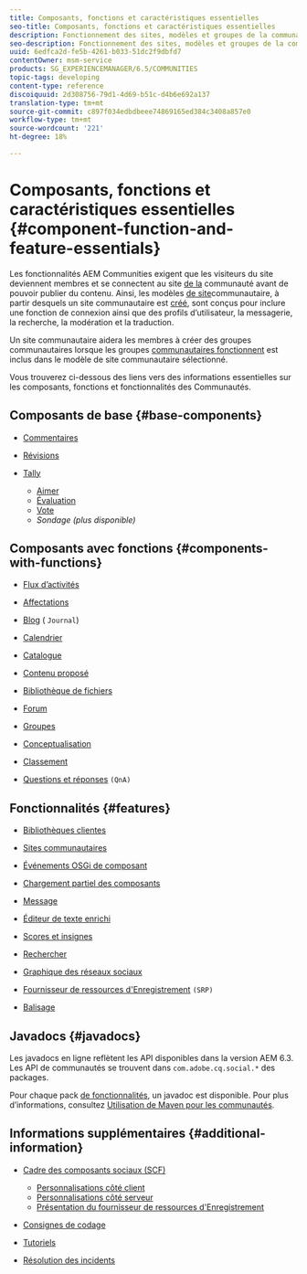 ```yaml
---
title: Composants, fonctions et caractéristiques essentielles
seo-title: Composants, fonctions et caractéristiques essentielles
description: Fonctionnement des sites, modèles et groupes de la communauté
seo-description: Fonctionnement des sites, modèles et groupes de la communauté
uuid: 6edfca2d-fe5b-4261-b033-51dc2f9dbfd7
contentOwner: msm-service
products: SG_EXPERIENCEMANAGER/6.5/COMMUNITIES
topic-tags: developing
content-type: reference
discoiquuid: 2d308756-79d1-4d69-b51c-d4b6e692a137
translation-type: tm+mt
source-git-commit: c897f034edbdbeee74869165ed384c3408a857e0
workflow-type: tm+mt
source-wordcount: '221'
ht-degree: 18%

---
```



# Composants, fonctions et caractéristiques essentielles  {#component-function-and-feature-essentials}

Les fonctionnalités AEM Communities exigent que les visiteurs du site deviennent membres et se connectent au site [de la](overview.md#communitiessites) communauté avant de pouvoir publier du contenu. Ainsi, les modèles [de site](sites.md)communautaire, à partir desquels un site communautaire est [créé](sites-console.md), sont conçus pour inclure une fonction de connexion ainsi que des profils d’utilisateur, la messagerie, la recherche, la modération et la traduction.

Un site communautaire aidera les membres à créer des groupes communautaires lorsque les groupes [communautaires fonctionnent](functions.md#groups-function) est inclus dans le modèle de site communautaire sélectionné.

Vous trouverez ci-dessous des liens vers des informations essentielles sur les composants, fonctions et fonctionnalités des Communautés.

## Composants de base {#base-components}

* [Commentaires](essentials-comments.md)
* [Révisions](reviews-basics.md)
* [Tally](tally.md)

   * [Aimer](essentials-liking.md)
   * [Évaluation](rating-basics.md)
   * [Vote](essentials-voting.md)
   * *Sondage (plus disponible)*

## Composants avec fonctions {#components-with-functions}

* [Flux d’activités](essentials-activities.md)
* [Affectations](essentials-assignments.md)
* [Blog](blog-developer-basics.md) ( `Journal`)

* [Calendrier](calendar-basics-for-developers.md)
* [Catalogue](catalog-developer-essentials.md)
* [Contenu proposé](essentials-featured.md)
* [Bibliothèque de fichiers](essentials-file-library.md)
* [Forum](essentials-forum.md)
* [Groupes](essentials-groups.md)
* [Conceptualisation](ideation.md)
* [Classement](leaderboard.md)
* [Questions et réponses](qna-essentials.md) `(QnA)`

## Fonctionnalités {#features}

* [Bibliothèques clientes](clientlibs.md)
* [Sites communautaires](sites-for-developers.md)
* [Événements OSGi de composant](events.md)
* [Chargement partiel des composants](sideloading.md)
* [Message](essentials-messaging.md)
* [Éditeur de texte enrichi](rte.md)
* [Scores et insignes](configure-scoring.md)
* [Rechercher](search-implementation.md)
* [Graphique des réseaux sociaux](essentials-socialgraph.md)
* [Fournisseur de ressources d&#39;Enregistrement](srp-and-ugc.md) `(SRP)`

* [Balisage](tag.md)

## Javadocs {#javadocs}

Les javadocs [](../../help/sites-developing/reference-materials.md) en ligne reflètent les API disponibles dans la version AEM 6.3.
Les API de communautés se trouvent dans `com.adobe.cq.social.*` des packages.

Pour chaque pack [de fonctionnalités](deploy-communities.md#latestfeaturepack), un javadoc est disponible. Pour plus d’informations, consultez [Utilisation de Maven pour les communautés](maven.md#javadocs).

## Informations supplémentaires {#additional-information}

* [Cadre des composants sociaux (SCF)](scf.md)

   * [Personnalisations côté client](client-customize.md)
   * [Personnalisations côté serveur](server-customize.md)
   * [Présentation du fournisseur de ressources d&#39;Enregistrement](srp.md)

* [Consignes de codage](code-guide.md)
* [Tutoriels](tutorials.md)
* [Résolution des incidents](troubleshooting.md)


